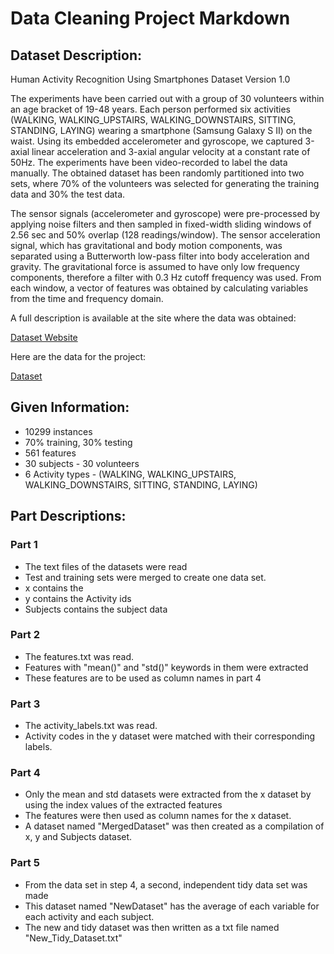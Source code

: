 # Data Cleaning Project Markdown

## Dataset Description: 

Human Activity Recognition Using Smartphones Dataset
Version 1.0

The experiments have been carried out with a group of 30 volunteers within an age bracket of 19-48 years. Each person performed six activities (WALKING, WALKING_UPSTAIRS, WALKING_DOWNSTAIRS, SITTING, STANDING, LAYING) wearing a smartphone (Samsung Galaxy S II) on the waist. Using its embedded accelerometer and gyroscope, we captured 3-axial linear acceleration and 3-axial angular velocity at a constant rate of 50Hz. The experiments have been video-recorded to label the data manually. The obtained dataset has been randomly partitioned into two sets, where 70% of the volunteers was selected for generating the training data and 30% the test data. 

The sensor signals (accelerometer and gyroscope) were pre-processed by applying noise filters and then sampled in fixed-width sliding windows of 2.56 sec and 50% overlap (128 readings/window). The sensor acceleration signal, which has gravitational and body motion components, was separated using a Butterworth low-pass filter into body acceleration and gravity. The gravitational force is assumed to have only low frequency components, therefore a filter with 0.3 Hz cutoff frequency was used. From each window, a vector of features was obtained by calculating variables from the time and frequency domain. 

A full description is available at the site where the data was obtained:

[Dataset Website](http://archive.ics.uci.edu/ml/datasets/Human+Activity+Recognition+Using+Smartphones) 

Here are the data for the project:

[Dataset](https://d396qusza40orc.cloudfront.net/getdata%2Fprojectfiles%2FUCI%20HAR%20Dataset.zip) 

## Given Information:
* 10299 instances
* 70% training, 30% testing
* 561 features
* 30 subjects - 30 volunteers
* 6 Activity types - (WALKING, WALKING_UPSTAIRS, WALKING_DOWNSTAIRS, SITTING, STANDING, LAYING)

## Part Descriptions:

### Part 1
* The text files of the datasets were read 
* Test and training sets were merged to create one data set.
* x contains the 
* y contains the Activity ids
* Subjects contains the subject data

### Part 2
* The features.txt was read. 
* Features with "mean()" and "std()" keywords in them were extracted
* These features are to be used as column names in part 4

### Part 3
* The activity_labels.txt was read.
* Activity codes in the y dataset were matched with their corresponding labels.

### Part 4
* Only the mean and std datasets were extracted from the x dataset by using the index values of the extracted features
* The features were then used as column names for the x dataset.
* A dataset named "MergedDataset" was then created as a compilation of x, y and Subjects dataset.

### Part 5
* From the data set in step 4, a second, independent tidy data set was made 
* This dataset named "NewDataset" has the average of each variable for each activity and each subject.
* The new and tidy dataset was then written as a txt file named "New_Tidy_Dataset.txt"
